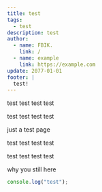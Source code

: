 ```yaml
---
title: test
tags:
  - test
description: test
author:
  - name: FBIK.
    link: /
  - name: example
    link: https://example.com
update: 2077-01-01
footer: |
  test!
---
```


test test test test

test test test test

just a test page

test test test test

test test test test

why you still here

```ts
console.log("test");
```
